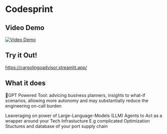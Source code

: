 # Codesprint

## Video Demo

[![Video Demo](https://img.youtube.com/vi/_-zu0b5g4vQ/0.jpg)](https://youtu.be/5z0uDr3kPW4)

## Try it Out!

https://cargolingoadvisor.streamlit.app/

## What it does
🌟GPT Powered Tool: advicing business planners, insights to what-if scenarios, allowing more autonomy and may substantially reduce the engineering on-call burden

Leaveraging on power of Large-Language-Models (LLM) Agents to Act as a wrapper around your Tech Infrastucture E.g complicated Optimization Stuctures and database of your port supply chain